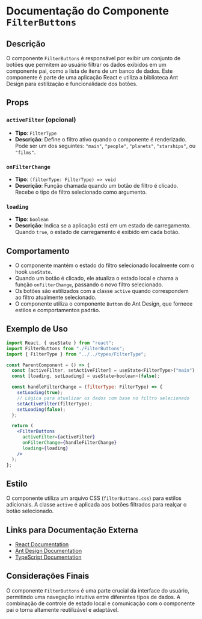 
# Documentação do Componente `FilterButtons`

## Descrição

O componente `FilterButtons` é responsável por exibir um conjunto de botões que permitem ao usuário filtrar os dados exibidos em um componente pai, como a lista de itens de um banco de dados. Este componente é parte de uma aplicação React e utiliza a biblioteca Ant Design para estilização e funcionalidade dos botões.

## Props

### `activeFilter` (opcional)
- **Tipo**: `FilterType`
- **Descrição**: Define o filtro ativo quando o componente é renderizado. Pode ser um dos seguintes: `"main"`, `"people"`, `"planets"`, `"starships"`, ou `"films"`.

### `onFilterChange`
- **Tipo**: `(filterType: FilterType) => void`
- **Descrição**: Função chamada quando um botão de filtro é clicado. Recebe o tipo de filtro selecionado como argumento.

### `loading`
- **Tipo**: `boolean`
- **Descrição**: Indica se a aplicação está em um estado de carregamento. Quando `true`, o estado de carregamento é exibido em cada botão.

## Comportamento

- O componente mantém o estado do filtro selecionado localmente com o hook `useState`.
- Quando um botão é clicado, ele atualiza o estado local e chama a função `onFilterChange`, passando o novo filtro selecionado.
- Os botões são estilizados com a classe `active` quando correspondem ao filtro atualmente selecionado.
- O componente utiliza o componente `Button` do Ant Design, que fornece estilos e comportamentos padrão.

## Exemplo de Uso

```jsx
import React, { useState } from "react";
import FilterButtons from "./FilterButtons";
import { FilterType } from "../../types/FilterType";

const ParentComponent = () => {
  const [activeFilter, setActiveFilter] = useState<FilterType>("main");
  const [loading, setLoading] = useState<boolean>(false);

  const handleFilterChange = (filterType: FilterType) => {
    setLoading(true);
    // Lógica para atualizar os dados com base no filtro selecionado
    setActiveFilter(filterType);
    setLoading(false);
  };

  return (
    <FilterButtons
      activeFilter={activeFilter}
      onFilterChange={handleFilterChange}
      loading={loading}
    />
  );
};
```

## Estilo

O componente utiliza um arquivo CSS (`filterButtons.css`) para estilos adicionais. A classe `active` é aplicada aos botões filtrados para realçar o botão selecionado.

## Links para Documentação Externa

- [React Documentation](https://reactjs.org/docs/getting-started.html)
- [Ant Design Documentation](https://ant.design/components/button/)
- [TypeScript Documentation](https://www.typescriptlang.org/docs/)

## Considerações Finais

O componente `FilterButtons` é uma parte crucial da interface do usuário, permitindo uma navegação intuitiva entre diferentes tipos de dados. A combinação de controle de estado local e comunicação com o componente pai o torna altamente reutilizável e adaptável.
